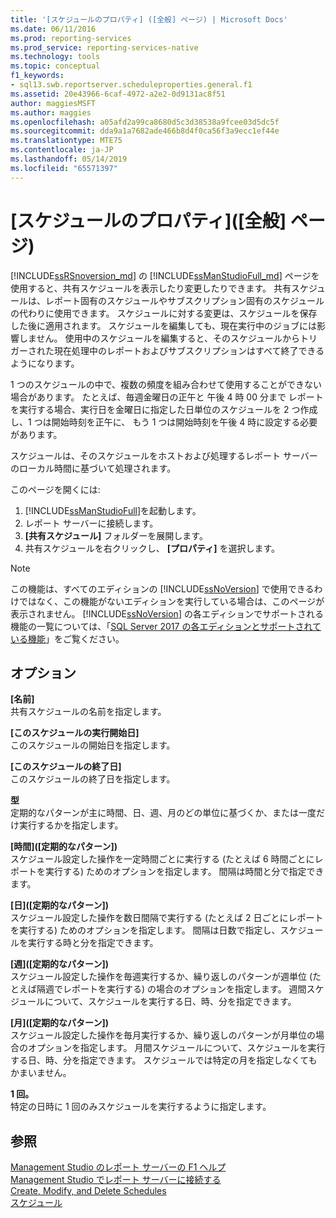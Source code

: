 ```yaml
---
title: '[スケジュールのプロパティ] ([全般] ページ) | Microsoft Docs'
ms.date: 06/11/2016
ms.prod: reporting-services
ms.prod_service: reporting-services-native
ms.technology: tools
ms.topic: conceptual
f1_keywords:
- sql13.swb.reportserver.scheduleproperties.general.f1
ms.assetid: 20e43966-6caf-4972-a2e2-0d9131ac8f51
author: maggiesMSFT
ms.author: maggies
ms.openlocfilehash: a05afd2a99ca8680d5c3d38538a9fcee03d5dc5f
ms.sourcegitcommit: dda9a1a7682ade466b8d4f0ca56f3a9ecc1ef44e
ms.translationtype: MTE75
ms.contentlocale: ja-JP
ms.lasthandoff: 05/14/2019
ms.locfileid: "65571397"
---
```

# <a name="schedule-properties-general-page"></a>[スケジュールのプロパティ]\([全般] ページ)
  [!INCLUDE[ssRSnoversion_md](../../includes/ssrsnoversion-md.md)] の [!INCLUDE[ssManStudioFull_md](../../includes/ssmanstudiofull-md.md)] ページを使用すると、共有スケジュールを表示したり変更したりできます。 共有スケジュールは、レポート固有のスケジュールやサブスクリプション固有のスケジュールの代わりに使用できます。 スケジュールに対する変更は、スケジュールを保存した後に適用されます。 スケジュールを編集しても、現在実行中のジョブには影響しません。 使用中のスケジュールを編集すると、そのスケジュールからトリガーされた現在処理中のレポートおよびサブスクリプションはすべて終了できるようになります。  
  
 1 つのスケジュールの中で、複数の頻度を組み合わせて使用することができない場合があります。 たとえば、毎週金曜日の正午と 午後 4 時 00 分まで レポートを実行する場合、実行日を金曜日に指定した日単位のスケジュールを 2 つ作成し、1 つは開始時刻を正午に、 もう 1 つは開始時刻を午後 4 時に設定する必要があります。  
  
 スケジュールは、そのスケジュールをホストおよび処理するレポート サーバーのローカル時間に基づいて処理されます。  
  
 このページを開くには:
 1) [!INCLUDE[ssManStudioFull](../../includes/ssmanstudiofull-md.md)]を起動します。
 2) レポート サーバーに接続します。
 3) **[共有スケジュール]** フォルダーを展開します。
 4) 共有スケジュールを右クリックし、 **[プロパティ]** を選択します。  
  
> [!NOTE]  
>この機能は、すべてのエディションの [!INCLUDE[ssNoVersion](../../includes/ssnoversion-md.md)] で使用できるわけではなく、この機能がないエディションを実行している場合は、このページが表示されません。 [!INCLUDE[ssNoVersion](../../includes/ssnoversion-md.md)] の各エディションでサポートされる機能の一覧については、「[SQL Server 2017 の各エディションとサポートされている機能](../../sql-server/editions-and-components-of-sql-server-2017.md)」をご覧ください。  
  
## <a name="options"></a>オプション  
 **[名前]**  
 共有スケジュールの名前を指定します。  
  
 **[このスケジュールの実行開始日]**  
 このスケジュールの開始日を指定します。  
  
 **[このスケジュールの終了日]**  
 このスケジュールの終了日を指定します。  
  
 **型**  
 定期的なパターンが主に時間、日、週、月のどの単位に基づくか、または一度だけ実行するかを指定します。  
  
 **[時間]\([定期的なパターン])**  
 スケジュール設定した操作を一定時間ごとに実行する (たとえば 6 時間ごとにレポートを実行する) ためのオプションを指定します。 間隔は時間と分で指定できます。  
  
 **[日]\([定期的なパターン])**  
 スケジュール設定した操作を数日間隔で実行する (たとえば 2 日ごとにレポートを実行する) ためのオプションを指定します。 間隔は日数で指定し、スケジュールを実行する時と分を指定できます。  
  
 **[週]\([定期的なパターン])**  
 スケジュール設定した操作を毎週実行するか、繰り返しのパターンが週単位 (たとえば隔週でレポートを実行する) の場合のオプションを指定します。 週間スケジュールについて、スケジュールを実行する日、時、分を指定できます。  
  
 **[月]\([定期的なパターン])**  
 スケジュール設定した操作を毎月実行するか、繰り返しのパターンが月単位の場合のオプションを指定します。 月間スケジュールについて、スケジュールを実行する日、時、分を指定できます。 スケジュールでは特定の月を指定しなくてもかまいません。  
  
 **1 回。**  
 特定の日時に 1 回のみスケジュールを実行するように指定します。  
  
## <a name="see-also"></a>参照  
 [Management Studio のレポート サーバーの F1 ヘルプ](../../reporting-services/tools/report-server-in-management-studio-f1-help.md)   
 [Management Studio でレポート サーバーに接続する](../../reporting-services/tools/connect-to-a-report-server-in-management-studio.md)   
 [Create, Modify, and Delete Schedules](../../reporting-services/subscriptions/create-modify-and-delete-schedules.md)   
 [スケジュール](../../reporting-services/subscriptions/schedules.md)  
  
  

